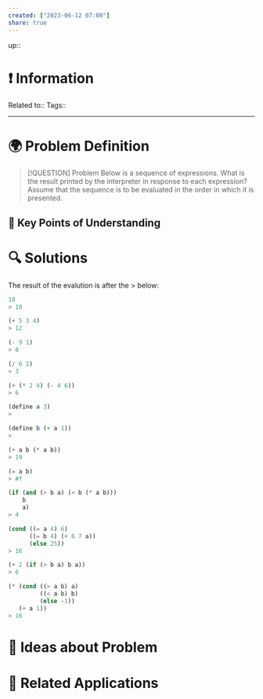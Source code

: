 ```yaml
---
created: ["2023-06-12 07:08"]
share: true
---
```


up::

# ❗ Information
Related to:: 
Tags:: 

___
# 🌍 Problem Definition

> [!QUESTION] Problem
> Below is a sequence of expressions. What is the result printed by the interpreter in response to each expression? Assume that the sequence is to be evaluated in the order in which it is presented.

## 🔑 **Key Points of Understanding**

# 🔍 Solutions
The result of the evalution is after the > below:
```Scheme
10
> 10

(+ 5 3 4)
> 12

(- 9 1)
> 8

(/ 6 2)
> 3

(+ (* 2 4) (- 4 6))
> 6

(define a 3)
>

(define b (+ a 1))
>

(+ a b (* a b))
> 19

(= a b)
> #f

(if (and (> b a) (< b (* a b)))
    b
    a)
> 4

(cond ((= a 4) 6)
      ((= b 4) (+ 6 7 a))
      (else 25))
> 16

(+ 2 (if (> b a) b a))
> 6

(* (cond ((> a b) a)
         ((< a b) b)
         (else -1))
   (+ a 1))
> 16
```


# 🧠 Ideas about Problem

# 🔗 Related Applications

